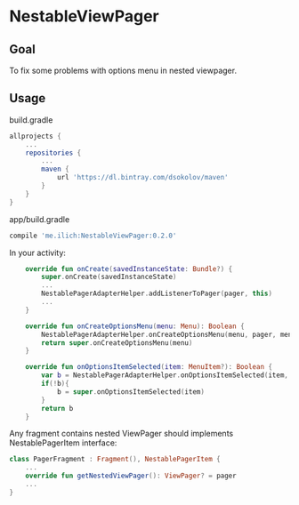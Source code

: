 # NestableViewPager

## Goal

To fix some problems with options menu in nested viewpager.

 ## Usage

 build.gradle

```gradle
allprojects {
    ...
    repositories {
        ...
        maven {
            url 'https://dl.bintray.com/dsokolov/maven'
        }
    }
}
```

app/build.gradle

```gradle
compile 'me.ilich:NestableViewPager:0.2.0'
```

In your activity:

```kotlin
    override fun onCreate(savedInstanceState: Bundle?) {
        super.onCreate(savedInstanceState)
        ...
        NestablePagerAdapterHelper.addListenerToPager(pager, this)
        ...
    }

    override fun onCreateOptionsMenu(menu: Menu): Boolean {
        NestablePagerAdapterHelper.onCreateOptionsMenu(menu, pager, menuInflater)
        return super.onCreateOptionsMenu(menu)
    }

    override fun onOptionsItemSelected(item: MenuItem?): Boolean {
        var b = NestablePagerAdapterHelper.onOptionsItemSelected(item, pager)
        if(!b){
            b = super.onOptionsItemSelected(item)
        }
        return b
    }
```

Any fragment contains nested ViewPager should implements NestablePagerItem interface:

```kotlin
class PagerFragment : Fragment(), NestablePagerItem {
    ...
    override fun getNestedViewPager(): ViewPager? = pager
    ...
}
```